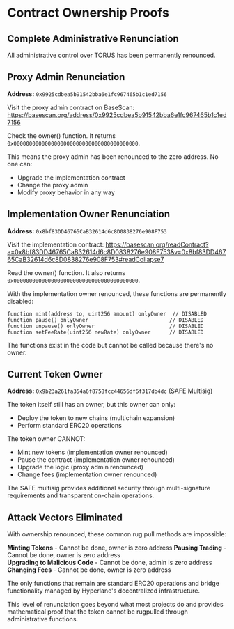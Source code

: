 # Contract Ownership Proofs

## Complete Administrative Renunciation

All administrative control over TORUS has been permanently renounced. 

## Proxy Admin Renunciation

**Address:** `0x9925cdbea5b91542bba6e1fc967465b1c1ed7156`

Visit the proxy admin contract on BaseScan: https://basescan.org/address/0x9925cdbea5b91542bba6e1fc967465b1c1ed7156

Check the owner() function. It returns `0x0000000000000000000000000000000000000000`.

This means the proxy admin has been renounced to the zero address. No one can:
- Upgrade the implementation contract
- Change the proxy admin
- Modify proxy behavior in any way

## Implementation Owner Renunciation  

**Address:** `0x8bf83DD46765CaB32614d6c8D0838276e908F753`

Visit the implementation contract: https://basescan.org/readContract?a=0x8bf83DD46765CaB32614d6c8D0838276e908F753&v=0x8bf83DD46765CaB32614d6c8D0838276e908F753#readCollapse7

Read the owner() function. It also returns `0x0000000000000000000000000000000000000000`.

With the implementation owner renounced, these functions are permanently disabled:

```solidity
function mint(address to, uint256 amount) onlyOwner  // DISABLED
function pause() onlyOwner                          // DISABLED  
function unpause() onlyOwner                        // DISABLED
function setFeeRate(uint256 newRate) onlyOwner      // DISABLED
```

The functions exist in the code but cannot be called because there's no owner.

## Current Token Owner

**Address:** `0x9b23a261fa354a6f8758fcc44656df6f317db4dc` (SAFE Multisig)

The token itself still has an owner, but this owner can only:
- Deploy the token to new chains (multichain expansion)
- Perform standard ERC20 operations

The token owner CANNOT:
- Mint new tokens (implementation owner renounced)
- Pause the contract (implementation owner renounced)
- Upgrade the logic (proxy admin renounced)
- Change fees (implementation owner renounced)

The SAFE multisig provides additional security through multi-signature requirements and transparent on-chain operations.

## Attack Vectors Eliminated

With ownership renounced, these common rug pull methods are impossible:

**Minting Tokens** - Cannot be done, owner is zero address
**Pausing Trading** - Cannot be done, owner is zero address  
**Upgrading to Malicious Code** - Cannot be done, admin is zero address
**Changing Fees** - Cannot be done, owner is zero address

The only functions that remain are standard ERC20 operations and bridge functionality managed by Hyperlane's decentralized infrastructure.

This level of renunciation goes beyond what most projects do and provides mathematical proof that the token cannot be rugpulled through administrative functions. 